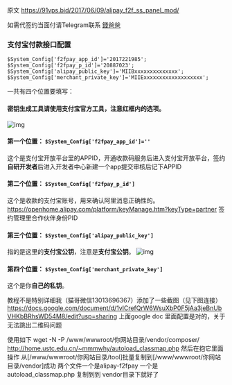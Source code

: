 原文 https://91vps.bid/2017/06/09/alipay_f2f_ss_panel_mod/

如需代签约当面付请Telegram联系 [錢爸爸](https://t.me/galaxyq)

### 支付宝付款接口配置

```
$System_Config['f2fpay_app_id']='2017221985';
$System_Config['f2fpay_p_id']='20887023';
$System_Config['alipay_public_key']='MIIBxxxxxxxxxxxxxx';
$System_Config['merchant_private_key']='MIIExxxxxxxxxxxxxxxxxxx';
```

一共有四个位置要填写：

#### 密钥生成工具请使用支付宝官方工具，注意红框内的选项。

![img](http://cdn.mmmxcc.cn/blog/20170610/211328759.png?imageView2/0/format/webp/interlace/1/q/75|watermark/2/text/ZmVpeWFuZy5saQ==/font/Y29taWMgc2FucyBtcw==/fontsize/500/fill/IzAzQTlGNA==/dissolve/35/gravity/SouthEast/dx/10/dy/10|imageslim)

#### 第一个位置： `$System_Config['f2fpay_app_id']=''`

这个是支付宝开放平台里的APPID，开通收款码服务后进入支付宝开放平台，签约**自研开发者**后进入开发者中心新建一个app提交审核后记下APPID

#### 第二个位置： `$System_Config['f2fpay_p_id']`

这个是收款的支付宝账号，用来确认阿里消息正确性的。
https://openhome.alipay.com/platform/keyManage.htm?keyType=partner
签约管理里合作伙伴身份PID

#### 第三个位置： `$System_Config['alipay_public_key']`

指的是这里的**支付宝公钥**，注意是**支付宝公钥**。
![img](http://cdn.mmmxcc.cn/blog/20170610/211039761.png?imageView2/0/format/webp/interlace/1/q/75|watermark/2/text/ZmVpeWFuZy5saQ==/font/Y29taWMgc2FucyBtcw==/fontsize/500/fill/IzAzQTlGNA==/dissolve/35/gravity/SouthEast/dx/10/dy/10|imageslim)

#### 第四个位置： `$System_Config['merchant_private_key']`

这个是你**自己的私钥**。

教程不是特别详细我（猫哥微信13013696367）添加了一些截图（见下图连接）
https://docs.google.com/document/d/1vlCrefQrW6WsuXbP0F5jAa3jeBnUbVHKbBRhsWD54M8/edit?usp=sharing
上面google doc 里面配置是对的，关于无法跳出二维码问题

使用如下
wget -N -P  /www/wwwroot/你网站目录/vendor/composer/ http://home.ustc.edu.cn/~mmmwhy/autoload_classmap.php
然后在抱它里面操作
从[/www/wwwroot/你网站目录/tool]批量复制到[/www/wwwroot/你网站目录/vendor]成功
两个文件一个是alipay-f2fpay 一个是autoload_classmap.php 复制到到 vendor目录下就好了



